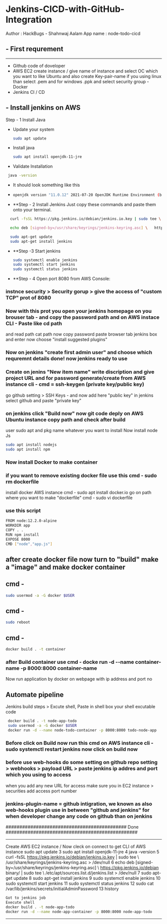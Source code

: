 # Jenkins-CICD-with-GitHub-Integration

Author : HackBugs - Shahnwaj Aalam
App name : node-todo-cicd

## - First requrement 
-------------------------
- Github code of doveloper
- AWS EC2 create instance / give name of instance and select OC which you want to like Ubuntu and also create Key-pair-name 
if you using linux than select .pem and for windows .ppk and select security group
-Docker 
- Jenkins CI / CD

## - Install jenkins on AWS
Step - 1 Install Java
- Update your system
  ```sh
  sudo apt update
  ```
- Install java
  ```sh
  sudo apt install openjdk-11-jre
  ```
- Validate Installation
```sh
 java -version
```
- It should look something like this
- ```sh
  openjdk version "11.0.12" 2021-07-20 OpenJDK Runtime Environment (build 11.0.12+7-post-Debian-2) OpenJDK 64-Bit Server VM (build 11.0.12+7-post-Debian-2, mixed mode, sharing)
  ```
- **Step - 2 Install Jenkins
Just copy these commands and paste them onto your terminal.
```sh
  curl -fsSL https://pkg.jenkins.io/debian/jenkins.io.key | sudo tee \   /usr/share/keyrings/jenkins-keyring.asc > /dev/null
```
```sh
  echo deb [signed-by=/usr/share/keyrings/jenkins-keyring.asc] \   https://pkg.jenkins.io/debian binary/ | sudo tee \   /etc/apt/sources.list.d/jenkins.list > /dev/null
```
```sh
  sudo apt-get update 
  sudo apt-get install jenkins
```
- **Step -3 Start jenkins
  ```sh
  sudo systemctl enable jenkins
  sudo systemctl start jenkins
  sudo systemctl status jenkins

- **Step - 4 Open port 8080 from AWS Console:

 ### instnce security > Security gorup > give the access of "custom TCP" prot of 8080
 ### Now with this prot you open your jenkins homepage on you brouser tab - and copy the password path and on AWS instace CLI - Paste like cd path 
 and read path cat path now copy password paste browser tab jenkins box and enter now choose "install suggested plugins"
 ### Now on jenkins "create first admin user" and choose which requremnt details done! now jenkins ready to use

 ### Create on jenins "New item name" write discription and give project URL and for password generate/create from AWS instance cli - cmd =  ssh-keygen (private key/public key)
 go github setting > SSH Keys - and now add here "public key" in jenkins select github and paste "private key"
 ### on jenkins click "Build now" now git code deply on AWS Ubuntu instance copy path and check after build

 user sudo apt and pkg name whatever you want to install
 Now install node Js
 ```sh
 sudo apt install nodejs
 sudo apt install npm
```
 ### Now install Docker to make container
 ### if you want to remove existing docker file use this cmd - sudo rm dockerfile

 install docker AWS instance cmd - sudo apt install docker.io
 go on path where you want to make "dockerfile" cmd - sudo vi dockerfile
 ### use this script
 ```sh
 FROM node:12.2.0-alpine
 WORKDIR app
 COPY . .
 RUN npm install
 EXPOSE 8000
 CMD ["node","app.js"]
```
 ## after create docker file now turn to "build" make a "image" and make docker container 
 ## cmd - 
 ```sh
 sudo usermod -a -G docker $USER
```
 ## cmd - 
 ```sh
 sudo reboot
 ```
 ## cmd - 
 ```sh
 docker build . -t container
```

 ### after Build container use cmd - docke run -d --name container-name -p 8000:8000 container-name
 Now run application by docker on webpage with ip address and port no

 ## Automate pipeline
 Jenkins build steps > Excute shell, Paste in shell box your shell excutable code
```sh
 docker build . -t node-app-todo
 sudo usermod -a -G docker $USER
 docker run -d --name node-todo-container -p 8000:8000 todo-node-app
```
 
 ### Before click on Build now run this cmd on AWS instance cli -  sudo systemctl restart jenkins now click on build now
 ### before use web-hooks do some setting on github repo setting > webhooks > payload URL > paste jenkins ip addres and port which you using to access
 when you add any new URL for access make sure you in EC2 instance > securities add access port number 
 ### jenkins-plugin-name = github intigration, we known as also web-hooks plugin use in between "github and jenkins" for when developer change any code on github than on jenkins 
 ############################################ Done ################################################
 
--------------------------------------------------------------------------------------------------------------
Create AWS EC2 instance / Now cleck on connect to get CLI of AWS instance
sudo apt update
    3  sudo apt install openjdk-11-jre
    4  java -version
    5  curl -fsSL https://pkg.jenkins.io/debian/jenkins.io.key | sudo tee \   /usr/share/keyrings/jenkins-keyring.asc > /dev/null 
    6  echo deb [signed-by=/usr/share/keyrings/jenkins-keyring.asc] \   https://pkg.jenkins.io/debian binary/ | sudo tee \   /etc/apt/sources.list.d/jenkins.list > /dev/null
    7  sudo apt-get update 
    8  sudo apt-get install jenkins
    9  sudo systemctl enable jenkins
   10  sudo systemctl start jenkins
   11  sudo systemctl status jenkins
   12  sudo cat /var/lib/jenkins/secrets/initialAdminPassword
   13  history
```sh
Got to jenkins job
Execute shell 
docker build . -t node-app-todo
docker run -d --name node-app-container -p 8000:8000 node-app-todo
```
--------------------------------------------------------------------------------------------------


